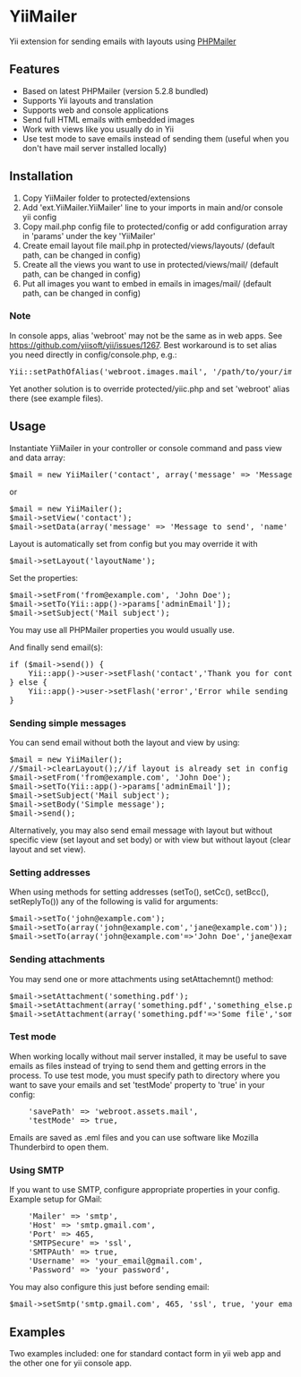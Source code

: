# YiiMailer

Yii extension for sending emails with layouts using [PHPMailer](https://github.com/PHPMailer/PHPMailer)

## Features

* Based on latest PHPMailer (version 5.2.8 bundled)
* Supports Yii layouts and translation
* Supports web and console applications
* Send full HTML emails with embedded images
* Work with views like you usually do in Yii
* Use test mode to save emails instead of sending them (useful when you don't have mail server installed locally)


## Installation
1. Copy YiiMailer folder to protected/extensions
2. Add 'ext.YiiMailer.YiiMailer' line to your imports in main and/or console yii config
3. Copy mail.php config file to protected/config or add configuration array in 'params' under the key 'YiiMailer'
4. Create email layout file mail.php in protected/views/layouts/ (default path, can be changed in config)
5. Create all the views you want to use in protected/views/mail/ (default path, can be changed in config)
6. Put all images you want to embed in emails in images/mail/ (default path, can be changed in config)

### Note
In console apps, alias 'webroot' may not be the same as in web apps. See https://github.com/yiisoft/yii/issues/1267.
Best workaround is to set alias you need directly in config/console.php, e.g.: 
<pre>
Yii::setPathOfAlias('webroot.images.mail', '/path/to/your/images/mail/dir');
</pre>

Yet another solution is to override protected/yiic.php and set 'webroot' alias there (see example files).

## Usage

Instantiate YiiMailer in your controller or console command and pass view and data array:
<pre>
$mail = new YiiMailer('contact', array('message' => 'Message to send', 'name' => 'John Doe', 'description' => 'Contact form'));
</pre>
or
<pre>
$mail = new YiiMailer();
$mail->setView('contact');
$mail->setData(array('message' => 'Message to send', 'name' => 'John Doe', 'description' => 'Contact form'));
</pre>
Layout is automatically set from config but you may override it with
<pre>
$mail->setLayout('layoutName');
</pre>

Set the properties:
<pre>
$mail->setFrom('from@example.com', 'John Doe');
$mail->setTo(Yii::app()->params['adminEmail']);
$mail->setSubject('Mail subject');
</pre>
You may use all PHPMailer properties you would usually use.

And finally send email(s):
<pre>
if ($mail->send()) {
	Yii::app()->user->setFlash('contact','Thank you for contacting us. We will respond to you as soon as possible.');
} else {
	Yii::app()->user->setFlash('error','Error while sending email: '.$mail->getError());
}
</pre>

### Sending simple messages

You can send email without both the layout and view by using:
<pre>
$mail = new YiiMailer();
//$mail->clearLayout();//if layout is already set in config
$mail->setFrom('from@example.com', 'John Doe');
$mail->setTo(Yii::app()->params['adminEmail']);
$mail->setSubject('Mail subject');
$mail->setBody('Simple message');
$mail->send();
</pre>

Alternatively, you may also send email message with layout but without specific view (set layout and set body) or with view but without layout (clear layout and set view).

### Setting addresses

When using methods for setting addresses (setTo(), setCc(), setBcc(), setReplyTo()) any of the following is valid for arguments:
<pre>
$mail->setTo('john@example.com');
$mail->setTo(array('john@example.com','jane@example.com'));
$mail->setTo(array('john@example.com'=>'John Doe','jane@example.com'));
</pre>

### Sending attachments

You may send one or more attachments using setAttachemnt() method:
<pre>
$mail->setAttachment('something.pdf');
$mail->setAttachment(array('something.pdf','something_else.pdf','another.doc'));
$mail->setAttachment(array('something.pdf'=>'Some file','something_else.pdf'=>'Another file'));
</pre>

### Test mode

When working locally without mail server installed, it may be useful to save emails as files instead of trying to send them and getting errors in the process.
To use test mode, you must specify path to directory where you want to save your emails and set 'testMode' property to 'true' in your config:

<pre>
	'savePath' => 'webroot.assets.mail',
	'testMode' => true,
</pre>

Emails are saved as .eml files and you can use software like Mozilla Thunderbird to open them.


### Using SMTP

If you want to use SMTP, configure appropriate properties in your config.
Example setup for GMail:
<pre>
	'Mailer' => 'smtp',
	'Host' => 'smtp.gmail.com',
	'Port' => 465,
	'SMTPSecure' => 'ssl',
	'SMTPAuth' => true,
	'Username' => 'your_email@gmail.com',
	'Password' => 'your_password',
</pre>

You may also configure this just before sending email:
<pre>
$mail->setSmtp('smtp.gmail.com', 465, 'ssl', true, 'your_email@gmail.com', 'your_password');
</pre>

## Examples

Two examples included: one for standard contact form in yii web app and the other one for yii console app.